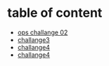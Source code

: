 # table of content 
- [ops challange 02](challange-02.sh)
- [challange3](challange3.sh)
- [challange4](challange-04.sh)
- [challange4](challange5.sh)

